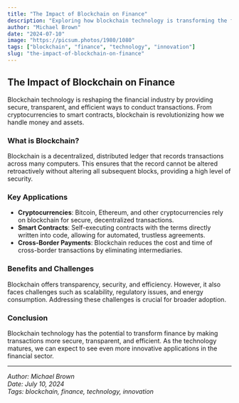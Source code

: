 ```yaml
---
title: "The Impact of Blockchain on Finance"
description: "Exploring how blockchain technology is transforming the financial industry."
author: "Michael Brown"
date: "2024-07-10"
image: "https://picsum.photos/1980/1080"
tags: ["blockchain", "finance", "technology", "innovation"]
slug: "the-impact-of-blockchain-on-finance"
---
```


## The Impact of Blockchain on Finance

Blockchain technology is reshaping the financial industry by providing secure, transparent, and efficient ways to conduct transactions. From cryptocurrencies to smart contracts, blockchain is revolutionizing how we handle money and assets.

### What is Blockchain?

Blockchain is a decentralized, distributed ledger that records transactions across many computers. This ensures that the record cannot be altered retroactively without altering all subsequent blocks, providing a high level of security.

### Key Applications

- **Cryptocurrencies**: Bitcoin, Ethereum, and other cryptocurrencies rely on blockchain for secure, decentralized transactions.
- **Smart Contracts**: Self-executing contracts with the terms directly written into code, allowing for automated, trustless agreements.
- **Cross-Border Payments**: Blockchain reduces the cost and time of cross-border transactions by eliminating intermediaries.

### Benefits and Challenges

Blockchain offers transparency, security, and efficiency. However, it also faces challenges such as scalability, regulatory issues, and energy consumption. Addressing these challenges is crucial for broader adoption.

### Conclusion

Blockchain technology has the potential to transform finance by making transactions more secure, transparent, and efficient. As the technology matures, we can expect to see even more innovative applications in the financial sector.

---

_Author: Michael Brown_  
_Date: July 10, 2024_  
_Tags: blockchain, finance, technology, innovation_
